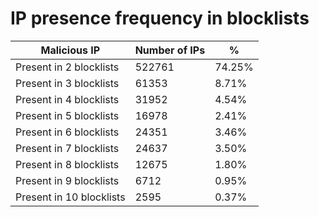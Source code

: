 # IP presence frequency in blocklists
| Malicious IP | Number of IPs | % |
|----|----|----|
| Present in 2 blocklists | 522761 | 74.25% |
| Present in 3 blocklists | 61353 | 8.71% |
| Present in 4 blocklists | 31952 | 4.54% |
| Present in 5 blocklists | 16978 | 2.41% |
| Present in 6 blocklists | 24351 | 3.46% |
| Present in 7 blocklists | 24637 | 3.50% |
| Present in 8 blocklists | 12675 | 1.80% |
| Present in 9 blocklists | 6712 | 0.95% |
| Present in 10 blocklists | 2595 | 0.37% |
